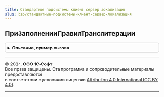 ```yaml
---
title: Стандартные подсистемы клиент сервер локализация
slug: bsp/стандартные-подсистемы-клиент-сервер-локализация
---
```



## ПриЗаполненииПравилТранслитерации
<details style="margin: 1em 0; padding: 0.5em; border: 1px solid #ccc; border-radius: 6px;">

<summary style="font-weight: bold; cursor: pointer;">Описание, пример вызова</summary>

```bsl

// Описывает правил транслитерации национального алфавита в латиницу.
//
// Параметры:
//  Правила - Соответствие из КлючИЗначение:
//    * Ключ - Строка - буква национального алфавита;
//    * Значение - Строка - буква латинского алфавита.
//
Процедура ПриЗаполненииПравилТранслитерации(Правила) Экспорт
```

Пример вызова
```bsl
СтандартныеПодсистемыКлиентСерверЛокализация.ПриЗаполненииПравилТранслитерации(Правила) 
```
</details>

---

© 2024, **ООО 1С-Софт**  
Все права защищены. Эта программа и сопроводительные материалы предоставляются  
в соответствии с условиями лицензии [Attribution 4.0 International (CC BY 4.0)](https://creativecommons.org/licenses/by/4.0/legalcode).

---
